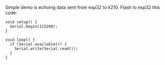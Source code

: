 
Simple demo is echoing data sent from esp32 to k210. Flash to esp32 this code:

```
void setup() {
  Serial.begin(115200);
}

void loop() {
  if (Serial.available()) {
    Serial.write(Serial.read());
  }
}
```